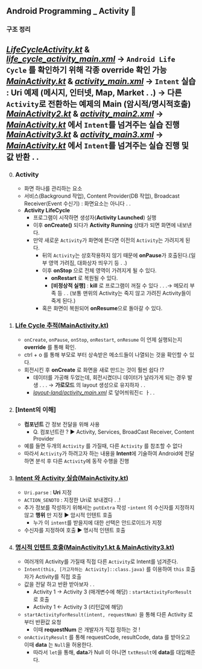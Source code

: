 ## Android Programming _ Activity 🌺

### 구조 정리
*[LifeCycleActivity.kt](./app/src/main/java/com/example/activity/LifeCycleActivity.kt)* & *[life_cycle_activity_main.xml](./app/src/main/res/layout/life_cycle_activity_main.xml)*
    → `Android Life Cycle` 를 확인하기 위해 각종 **override** 확인 가능
*[MainActivity.kt](./app/src/main/java/com/example/activity/MainActivity.kt)* & *[activity_main.xml](./app/src/main/res/layout/activity_main.xml)*
    → `Intent` 실습 : Uri 예제 (메시지, 인터넷, Map, Market . .)
    → 다른 `Activity`로 전환하는 예제의 Main (암시적/명시적호출)
*[MainActivity2.kt](./app/src/main/java/com/example/activity/MainActivity2.kt)* & *[activity_main2.xml](./app/src/main/res/layout/activity_main2.xml)*
    → *[MainActivity.kt](./app/src/main/java/com/example/activity/MainActivity.kt)* 에서 `Intent`를 넘겨주는 실습 진행
*[MainActivity3.kt](./app/src/main/java/com/example/activity/MainActivity3.kt)* & *[activity_main3.xml](./app/src/main/res/layout/activity_main3.xml)*
    → *[MainActivity.kt](./app/src/main/java/com/example/activity/MainActivity.kt)* 에서 `Intent`를 넘겨주는 실습 진행 및 값 반환 . .
---
0. ### Activity
    - 화면 하나를 관리하는 요소
    - 서비스(Background 작업), Content Provider(DB 작업), Broadcast Receiver(Event 수신기) : 화면요소는 아니다 . .
    - **Activity LifeCycle**
        - 프로그램이 시작하면 생성자(**Activity Launched**) 실행
        - 이후 **onCreate()** 되다가 **Activity Running** 상태가 되면 화면에 내보낸다.
        - 만약 새로운 `Activity`가 화면에 뜬다면 이전의 `Activity`는 가려지게 된다.
            - 뒤의 `Activity`는 상호작용하지 않기 때문에 **onPause**가 호출된다.(일부 영역 가려짐, 대화상자 띄우기 등 . .)
            - 이후 **onStop** 으로 전체 영역이 가려지게 될 수 있다.
                - **onRestart** 로 복원될 수 있다.
                - **[비정상적 실행]** : **kill** 로 프로그램이 꺼질 수 있다 . . .→ 메모리 부족 등 . . (보통 맨위의 Activity는 죽지 않고 가려진 Activity들이 죽게 된다.)
            - 혹은 화면이 복원되어 **onResume**으로 돌아갈 수 있다.
1. ### [Life Cycle 추적(MainActivity.kt)](./app/src/main/java/com/example/activity/MainActivity.kt)
    - `onCreate`, `onPause`, `onStop`, `onRestart`, `onResume` 이 언제 실행되는지 **override** 를 통해 확인.
    - ctrl + o 를 통해 부모로 부터 상속받은 메소드들이 나열되는 것을 확인할 수 있다.
    - 회전시킨 후 **onCreate** 로 화면을 새로 만드는 것이 훨씬 쉽다 !?
        - 데이터를 가공해 두었는데, 회전시켰더니 데이터가 날라가게 되는 경우 발생 . . . → **가로모드** 의 layout 생성으로 유지하자 . .
        - *[layout-land/activity_main.xml](./app/src/main/res/layout-land/activity_main.xml)* 로 덮어씌워진ㄷ ㅏ. .
2. ### [Intent의 이해]
    - **컴포넌트** 간 정보 전달을 위해 사용
        - Q. 컴포넌트란 ? ▶ Activity, Services, BroadCast Receiver, Content Provider
    - 예를 들면 두개의 `Activity` 를 가질때, 다른 `Activity` 를 참조할 수 없다
    - 따라서 `Activity`가 하려고자 하는 내용을 **Intent**에 기술하여 Android에 전달하면 분석 후 다른 `Activity`에 동작 수행을 진행
3. ### [Intent 와 Activity 실습(MainActivity.kt)](./app/src/main/java/com/example/activity/MainActivity.kt)
    - `Uri.parse` : **Uri** 지정
    - `ACTION_SENDTO` : 지정한 Uri로 보내겠다 . .!
    - 추가 정보를 작성하기 위해서는 `putExtra` 작성
    -`intent` 의 수신자를 지정하지 않고 **행위** 만 지정 ▶ 암시적 인텐트 호출
        - 누가 이 `intent`를 받을지에 대한 선택은 안드로이드가 지정
    - 수신자를 지정하여 호출 ▶ 명시적 인텐트 호출
4. ### [명시적 인텐트 호출(MainActivity1.kt & MainActivity3.kt)](./app/src/main/java/com/example/activity/MainActivity.kt)
    - 여러개의 Activity를 가질때 직접 다른 `Activity`로 Intent를 넘겨준다.
    - `Intent(this, [가고자하는 Activity]::class.java)` 를 이용하여 `this` 호출자가 Activity를 직접 호출
    - 값을 전달 하고 반환 받아보자 . .
        - Activity 1 → Activity 3 (매개변수에 해당) : `startActivityForResult`로 호출
        - Activity 1 ← Activity 3 (리턴값에 해당)
    - `startActivityForResult(intent, requestNum)` 을 통해 다른 Activity 로부터 반환값 요청
        - 이때 **requestNum** 은 개발자가 직접 정하는 것 !
    - `onActivityResult` 를 통해 requestCode, resultCode, data 를 받아오고 이때 **data** 는 `Null`을 허용한다.
        - 따라서 `let`을 통해, **data**가 Null 이 아니면 `txtResult`에 **data**를 대입해준다.
